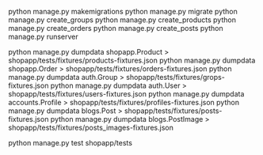 
python manage.py makemigrations
python manage.py migrate
python manage.py create_groups
python manage.py create_products
python manage.py create_orders
python manage.py create_posts
python manage.py runserver

python manage.py dumpdata shopapp.Product > shopapp/tests/fixtures/products-fixtures.json
python manage.py dumpdata shopapp.Order > shopapp/tests/fixtures/orders-fixtures.json
python manage.py dumpdata auth.Group > shopapp/tests/fixtures/grops-fixtures.json
python manage.py dumpdata auth.User > shopapp/tests/fixtures/users-fixtures.json
python manage.py dumpdata accounts.Profile > shopapp/tests/fixtures/profiles-fixtures.json
python manage.py dumpdata blogs.Post > shopapp/tests/fixtures/posts-fixtures.json
python manage.py dumpdata blogs.PostImage > shopapp/tests/fixtures/posts_images-fixtures.json


python manage.py test shopapp/tests